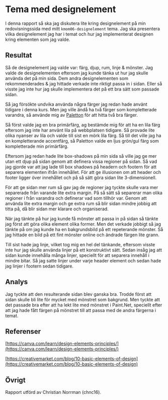 Tema med designelement
=======================

I denna rapport så ska jag diskutera lite kring designelement på min redovisningssida med mitt `kmom06-designelement` tema.
Jag ska presentera vilka designelement jag har i temat och hur jag implementerat designen kring elementen som jag valde.


Resultat
-----------------------

<!--Dokumentera dina resultat från din studie. Berätta vad du kom fram till, vilka resultat du hittade och observerade.-->

Så de designelement jag valde var: färg, djup, rum, linje & mönster.
Jag valde de designelementen eftersom jag kunde tänka ut hur jag skulle använda det på min sida.
Dem andra designelementen som rekommenderades & jag hittade verkade inte riktigt passa in i sidan.
Eller så visste jag inte hur jag skulle implementera det på ett bra sätt som passade sidan.

Så jag försökte undvika använda några färger jag redan hade använt tidigare i denna kurs.
Men jag ville ändå ha två färger som kompletterade varandra, så använde mig av [Paletton](http://paletton.com) för att hitta två bra färger.

Så först valde jag en bra primärfärg, ag bestämde mig för att ha en lila färg eftersom jag inte har använt lila på webbplatsen tidigare.
Så provade lite olika nyanser av lila och valde till sist en mörk lila färg.
Så till det ville jag ha en kompletterande accentfärg, så Paletton valde en ljus grön/gul färg som kompletterade min primärfärg.

Eftersom jag redan hade lite box-shadows på min sida så ville jag ge mer utan ett djup på sidan genom att definera vissa regioner på sidan.
Så vad jag gjorde var att jag lade till box shadows på headern och footern för att separera elementen ifrån innehållet.
För att ge illusionen om att header och footer ligger över innehållet och på så sätt göra sidan lite 3-dimensionell.

För att ge sidan mer rum så gav jag de regioner jag tyckte skulle vara mer separerade från varande lite extra margin.
På så sätt så separerar man olika regioner i från varandra och definerar vad som tillhör var.
Genom att använda lite extra margin och ge extra rum så blir sidan mindre jobbig att titta på, då blir sidan mer klarare och organiserad.

När jag tänkte på hur jag kunde få mönster att passa in på sidan så tänkte jag först att göra olika element olika former.
Men det verkade jobbigt så jag tänkte på om jag kunde ha en bakgrundsbild på ett repeterande mönster.
Så jag hittade en bild på ett fint mönster online och ändrade färgen lite grann.

Till sist hade jag linje, vilket tog mig en hel del tänkande, eftersom visste inte hur jag skulle använda linjer på ett konstruktivt sätt.
Sedan insåg jag att sidan kunde innehålla många linjer, speciellt för att separera innehåll i mindre bitar.
Så jag satte linjer under varje header element och sedan hade jag linjer i footern sedan tidigare.


Analys
-----------------------

<!--Diskutera och analysera de resultaten du fann.-->

Jag tyckte att den resulterande sidan blev ganska bra.
Trodde först att sidan skulle bli lite för mycket med mönstret som bakgrund.
Men tyckte att det passade bra efter att ha lekt lite med mönstret i Paint.Net, speciellt efter att jag hade fått färgen på mönstret till att passa med de andra färgerna i temat.


Referenser
-----------------------

[https://canva.com/learn/design-elements-principles/](https://canva.com/learn/design-elements-principles/)

[https://creativemarket.com/blog/10-basic-elements-of-design](https://creativemarket.com/blog/10-basic-elements-of-design)


Övrigt
-----------------------

Rapport utförd av Christian Norrman (chnc16).
